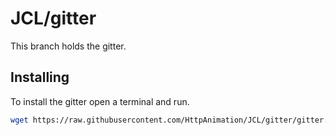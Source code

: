 # JCL/gitter
This branch holds the gitter.

## Installing
To install the gitter open a terminal and run.
```bash
wget https://raw.githubusercontent.com/HttpAnimation/JCL/gitter/gitter.bash
```
